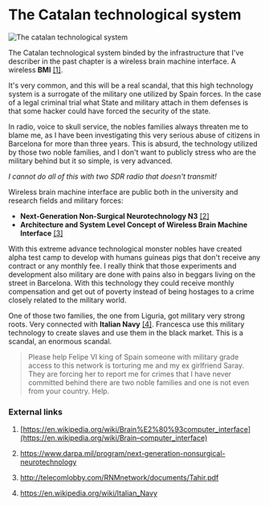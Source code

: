 # The Catalan technological system

![The catalan technological system](http://telecomlobby.com/Images/remote_neural_monitoring_network_catalan_technological_system.webp)

The Catalan technological system binded by the infrastructure that I've describer in the past chapter is a wireless brain machine interface. A wireless **BMI** [[1]](https://en.wikipedia.org/wiki/Brain%E2%80%93computer_interface).

It's very common, and this will be a real scandal, that this high technology system is a surrogate of the military one utilized by Spain forces. In the case of a legal criminal trial what State and military attach in them defenses is that some hacker could have forced the security of the state. 

In radio, voice to skull service, the nobles families always threaten me to blame me, as I have been investigating this very serious abuse of citizens in Barcelona for more than three years. This is absurd, the technology utilized by those two noble families, and I don't want to publicly stress who are the military behind but it so simple, is very advanced.

 *I cannot do all of this with two SDR radio that doesn't transmit!*

Wireless brain machine interface are public both in the university and research fields and military forces:

- **Next-Generation Non-Surgical Neurotechnology N3** [[2]](https://www.darpa.mil/program/next-generation-nonsurgical-neurotechnology)
- **Architecture and System Level Concept of Wireless Brain Machine Interface** [[3]](http://telecomlobby.com/RNMnetwork/documents/Tahir.pdf)

With this extreme advance technological monster nobles have created alpha test camp to develop with humans guineas pigs that don't receive any contract or any monthly fee. I really think that those experiments and development also military are done with pains also in beggars living on the street in Barcelona. With this technology they could receive monthly compensation and get out of poverty instead of being hostages to a crime closely related to the military world.

One of those two families, the one from Liguria, got military very strong roots. Very connected with **Italian Navy** [[4]](https://en.wikipedia.org/wiki/Italian_Navy). Francesca use this military technology to create slaves and use them in the black market. This is a scandal, an enormous scandal.

> Please help Felipe VI king of Spain someone with military grade access to this network is torturing me and my ex girlfriend Saray. They are forcing her to report me for crimes that I have never committed behind there are two noble families and one is not even from your country. Help. 



###  External links

1. [https://en.wikipedia.org/wiki/Brain%E2%80%93computer_interface](https://en.wikipedia.org/wiki/Brain–computer_interface)

2. https://www.darpa.mil/program/next-generation-nonsurgical-neurotechnology

3. http://telecomlobby.com/RNMnetwork/documents/Tahir.pdf

4. https://en.wikipedia.org/wiki/Italian_Navy

   